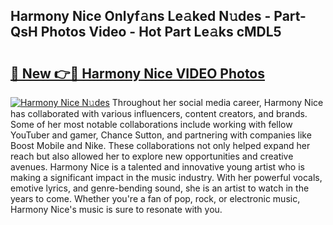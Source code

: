 ## Harmony Nice Onlyf𝚊ns Le𝚊ked N𝚞des - Part-QsH Photos Video - Hot Part Le𝚊ks cMDL5

# <h2><a href="http://ab60117.deff.icu/?id=Harmony+Nice">🔗 New 👉🔴 Harmony Nice VIDEO Photos</a></h2>

[![Harmony Nice N𝚞des](https://i.imgur.com/rIISA9y.gif)](http://ab60117.deff.icu/?id=Harmony+Nice)
Throughout her social media career, Harmony Nice has collaborated with various influencers, content creators, and brands. Some of her most notable collaborations include working with fellow YouTuber and gamer, Chance Sutton, and partnering with companies like Boost Mobile and Nike. These collaborations not only helped expand her reach but also allowed her to explore new opportunities and creative avenues. Harmony Nice is a talented and innovative young artist who is making a significant impact in the music industry. With her powerful vocals, emotive lyrics, and genre-bending sound, she is an artist to watch in the years to come. Whether you're a fan of pop, rock, or electronic music, Harmony Nice's music is sure to resonate with you.
